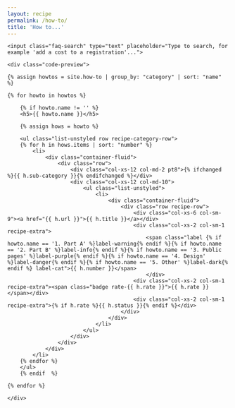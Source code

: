 ```yaml
---
layout: recipe
permalink: /how-to/
title: 'How to...'
---
```


<div class="faq">
	
	<input class="faq-search" type="text" placeholder="Type to search, for example 'add a cost to a registration'...">

	<div class="code-preview">

	{% assign howtos = site.how-to | group_by: "category" | sort: "name" %}

	{% for howto in howtos %}
		
		{% if howto.name != '' %}
		<h5>{{ howto.name }}</h5>

		{% assign hows = howto %}

		<ul class="list-unstyled row recipe-category-row">
		{% for h in hows.items | sort: "number" %}
			<li>
				<div class="container-fluid">
					<div class="row">
						<div class="col-xs-12 col-md-2 pt8">{% ifchanged %}{{ h.sub-category }}{% endifchanged %}</div>
						<div class="col-xs-12 col-md-10">
							<ul class="list-unstyled">
								<li>
									<div class="container-fluid">
										<div class="row recipe-row">
											<div class="col-xs-6 col-sm-9"><a href="{{ h.url }}">{{ h.title }}</a></div>
											<div class="col-xs-2 col-sm-1 recipe-extra">
												<span class="label {% if howto.name == '1. Part A' %}label-warning{% endif %}{% if howto.name == '2. Part B' %}label-info{% endif %}{% if howto.name == '3. Public pages' %}label-purple{% endif %}{% if howto.name == '4. Design' %}label-danger{% endif %}{% if howto.name == '5. Other' %}label-dark{% endif %} label-cat">{{ h.number }}</span>
												</div>
											<div class="col-xs-2 col-sm-1 recipe-extra"><span class="badge rate-{{ h.rate }}">{{ h.rate }}</span></div>
											<div class="col-xs-2 col-sm-1 recipe-extra">{% if h.rate %}{{ h.status }}{% endif %}</div>
										</div>
									</div>
								</li>
							</ul>
						</div>
					</div>
				</div>
			</li>
		{% endfor %}
		</ul>
		{% endif  %}

	{% endfor %}

	</div>
</div>
	      
